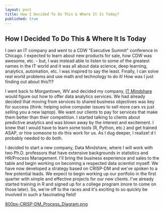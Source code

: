 ```yaml
---
layout: post
title: How I Decided To Do This & Where It Is Today?
published: true
---
```


## How I Decided To Do This & Where It Is Today
I own an IT company and went to a CDW "Executive Summit" conference in Chicago. I expected to learn about new products for sale, how CDW was awesome, etc. - but, I was instead able to listen to some of the greatest names in the IT world and it was all about data science, deep learning, analytics, automation, etc. I was inspired to say the least. Finally, I can solve real world problems and use math and technology to do it! How was I just finding out about this?!?

I went back to Morgantown, WV and decided my company, <a href="http://www.itmindshare.com">IT Mindshare</a> would figure out how to offer data analytics services. We had already decided that moving from services to shared business objectives was key for success (think: helping solve computer issues to sell more cars vs just selling you a new laptop). We want our clients to pay for services that make them better than their competition. I started talking to clients about predictive analytics and was blown away by the interest and excitement. I knew that I would have to learn some tools (R, Python, etc.) and get trained ASAP, or hire someone to do this work for us. As I dug deeper, I realize!
d I probably needed to do both. 

I decided to start a new company, Data Mindshare, where I will work with two Ph.D. professors that have extensive backgrounds in statistics and HR/Process Management. I'll bring the business experience and sales to the table and begin working on becoming a respected data scientist myself. We have now developed a strategy based on CRISP-DM and we've spoken to a few potential leads. We expect to begin working up our portfolio in the first quarter with simple and effective projects for our new clients. I've already started training in R and signed up for a college program (more to come on those later). So, we're off to the races and it's exciting to so quickly be involved in such a fascinating field!

[800px-CRISP-DM_Process_Diagram.png]({{site.baseurl}}/_posts/800px-CRISP-DM_Process_Diagram.png)
